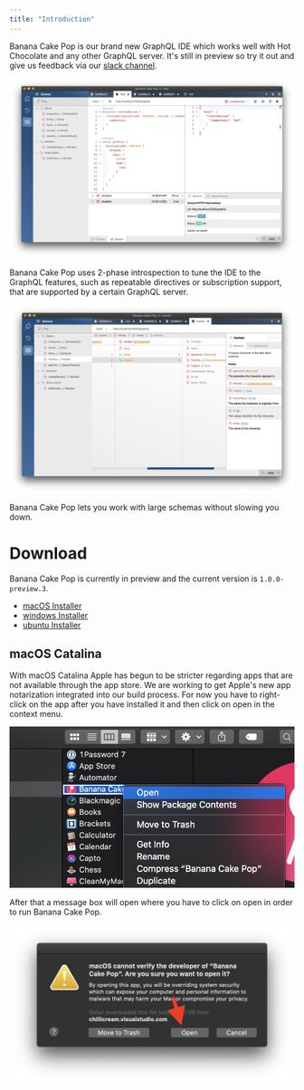 ```yaml
---
title: "Introduction"
---
```


Banana Cake Pop is our brand new GraphQL IDE which works well with Hot Chocolate and any other GraphQL server. It's still in preview so try it out and give us feedback via our [slack channel](https://join.slack.com/t/hotchocolategraphql/shared_invite/enQtNTA4NjA0ODYwOTQ0LTViMzA2MTM4OWYwYjIxYzViYmM0YmZhYjdiNzBjOTg2ZmU1YmMwNDZiYjUyZWZlMzNiMTk1OWUxNWZhMzQwY2Q).

![Hot Chocolate](../shared/bcp_5.png)

Banana Cake Pop uses 2-phase introspection to tune the IDE to the GraphQL features, such as repeatable directives or subscription support, that are supported by a certain GraphQL server.

![Hot Chocolate](../shared/bcp_6.png)

Banana Cake Pop lets you work with large schemas without slowing you down.

# Download

Banana Cake Pop is currently in preview and the current version is `1.0.0-preview.3`.

- [macOS Installer](https://blob.chillicream.io/banana/BananaCakePop-1.0.0-preview.3.dmg)
- [windows Installer](https://blob.chillicream.io/banana/BananaCakePop-1.0.0-preview.3.exe)
- [ubuntu Installer](https://blob.chillicream.io/banana/BananaCakePop-1.0.0-preview.3.AppImage)

## macOS Catalina

With macOS Catalina Apple has begun to be stricter regarding apps that are not available through the app store. We are working to get Apple's new app notarization integrated into our build process. For now you have to right-click on the app after you have installed it and then click on open in the context menu.

![Hot Chocolate](../shared/cat_1.png)

After that a message box will open where you have to click on open in order to run Banana Cake Pop.

![Hot Chocolate](../shared/cat_2.png)
